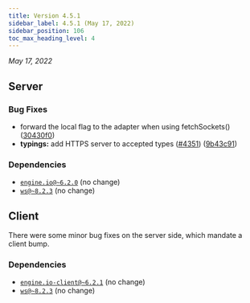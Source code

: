 ```yaml
---
title: Version 4.5.1
sidebar_label: 4.5.1 (May 17, 2022)
sidebar_position: 106
toc_max_heading_level: 4
---
```


*May 17, 2022*

## Server

### Bug Fixes

* forward the local flag to the adapter when using fetchSockets() ([30430f0](https://github.com/socketio/socket.io/commit/30430f0985f8e7c49394543d4c84913b6a15df60))
* **typings:** add HTTPS server to accepted types ([#4351](https://github.com/socketio/socket.io/issues/4351)) ([9b43c91](https://github.com/socketio/socket.io/commit/9b43c9167cff817c60fa29dbda2ef7cd938aff51))

### Dependencies

- [`engine.io@~6.2.0`](https://github.com/socketio/engine.io/releases/tag/6.2.0) (no change)
- [`ws@~8.2.3`](https://github.com/websockets/ws/releases/tag/8.2.3) (no change)



## Client

There were some minor bug fixes on the server side, which mandate a client bump.

### Dependencies

- [`engine.io-client@~6.2.1`](https://github.com/socketio/engine.io-client/releases/tag/6.2.1) (no change)
- [`ws@~8.2.3`](https://github.com/websockets/ws/releases/tag/8.2.3) (no change)
